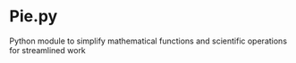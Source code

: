 # Pie.py
Python module to simplify mathematical functions and scientific operations for streamlined work

